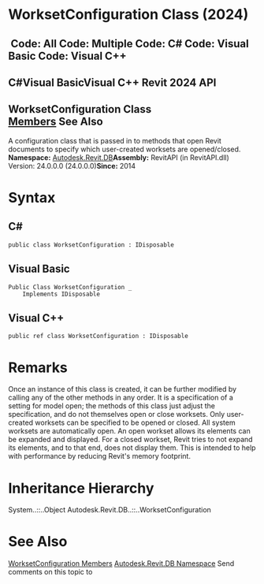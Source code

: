 # WorksetConfiguration Class (2024)

﻿
 Code: All Code: Multiple Code: C# Code: Visual Basic Code: Visual C++   
---  
C#Visual BasicVisual C++
Revit 2024 API  
---  
WorksetConfiguration Class  
[Members](d3fa498f-5d2e-b5d0-5555-d373f289ebfc.md "WorksetConfiguration Members") See Also  
---  
A configuration class that is passed in to methods that open Revit documents to specify which user-created worksets are opened/closed. 
**Namespace:** [Autodesk.Revit.DB](87546ba7-461b-c646-cbb1-2cb8f5bff8b2.md "Autodesk.Revit.DB Namespace")**Assembly:** RevitAPI (in RevitAPI.dll) Version: 24.0.0.0 (24.0.0.0)**Since:** 2014 
# Syntax
C#  
---  
```text
public class WorksetConfiguration : IDisposable
```
  
Visual Basic  
---  
```text
Public Class WorksetConfiguration _
	Implements IDisposable
```
  
Visual C++  
---  
```text
public ref class WorksetConfiguration : IDisposable
```
  
# Remarks
Once an instance of this class is created, it can be further modified by calling any of the other methods in any order. It is a specification of a setting for model open; the methods of this class just adjust the specification, and do not themselves open or close worksets. 
Only user-created worksets can be specified to be opened or closed. All system worksets are automatically open. An open workset allows its elements can be expanded and displayed. For a closed workset, Revit tries to not expand its elements, and to that end, does not display them. This is intended to help with performance by reducing Revit's memory footprint.
# Inheritance Hierarchy
System..::..Object Autodesk.Revit.DB..::..WorksetConfiguration
# See Also
[WorksetConfiguration Members](d3fa498f-5d2e-b5d0-5555-d373f289ebfc.md "WorksetConfiguration Members")
[Autodesk.Revit.DB Namespace](87546ba7-461b-c646-cbb1-2cb8f5bff8b2.md "Autodesk.Revit.DB Namespace")
Send comments on this topic to 